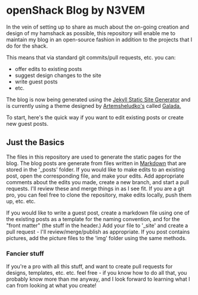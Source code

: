 # openShack Blog by N3VEM

In the vein of setting up to share as much about the on-going creation and design of my hamshack as possible, this repository will enable me to maintain my blog in an open-source fashion in addition to the projects that I do for the shack.

This means that via standard git commits/pull requests, etc. you can:

- offer edits to existing posts
- suggest design changes to the site
- write guest posts
- etc.

The blog is now being generated using the [Jekyll Static Site Generator](https://jekyllrb.com/) and is currently using a theme designed by [Artemsheludko's](https://github.com/artemsheludko/) called [Galada.](https://jekyll-themes.com/galada/)

To start, here's the quick way if you want to edit existing posts or create new guest posts.

## Just the Basics

The files in this repository are used to generate the static pages for the blog.  The blog posts are generate from files written in [Markdown](https://www.markdownguide.org/) that are stored in the '_posts' folder. If you would like to make edits to an existing post, open the corresponding file, and make your edits. Add appropriate comments about the edits you made, create a new branch, and start a pull requests.  I'll review these and merge things in as I see fit.  If you are a git pro, you can feel free to clone the repository, make edits locally, push them up, etc. etc.

If you would like to write a guest post, create a markdown file using one of the existing posts as a template for the naming convention, and for the "front matter" (the stuff in the header.)  Add your file to '_site' and create a pull request - I'll review/merge/publish as appropriate.  If you post contains pictures, add the picture files to the 'img' folder using the same methods.

### Fancier stuff

If you're a pro with all this stuff, and want to create pull requests for designs, templates, etc. etc. feel free - if you know how to do all that, you probably know more than me anyway, and I look forward to learning what I can from looking at what you create!
